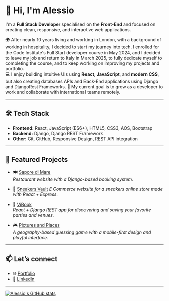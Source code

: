 # 👋 Hi, I'm Alessio

I'm a **Full Stack Developer** specialised on the **Front-End** and focused on creating clean, responsive, and interactive web applications.

🌍 After nearly 10 years living and working in London, with a background of working in hospitality, I decided to start my journey into tech. I enrolled for the Code Institute's Full Start developer course in May 2024, and I decided to leave my job and return to Italy in March 2025, to fully dedicate myself to completing the course, and to keep working on improving my projects and portfolio.  
💻 I enjoy building intuitive UIs using **React**, **JavaScript**, and **modern CSS**, but also creating databases APIs and Back-End applications using Django and DjangoRest Frameworks. 
🎯 My current goal is to grow as a developer to work and collaborate with international teams remotely.

---

## 🛠 Tech Stack

- **Frontend:** React, JavaScript (ES6+), HTML5, CSS3, AOS, Bootstrap
- **Backend:** Django, Django REST Framework
- **Other:** Git, GitHub, Responsive Design, REST API integration

---

## 📌 Featured Projects

- 🍽️ [Sapore di Mare](https://sapore-di-mare-0503ed908911.herokuapp.com/)  
  *Restaurant website with a Django-based booking system.*

- 👟 [Sneakers Vault](https://sneakers-vault-jet.vercel.app)
  *E Commerce website for a sneakers online store made with React + Express.*

- 🪩 [ViBook](https://vibook-557c0bb75197.herokuapp.com/)  
  *React + Django REST app for discovering and saving your favorite parties and venues.*

- 🎮 [Pictures and Places](https://alelodato.github.io/Pictures-and-Places/)  
  *A geography-based guessing game with a mobile-first design and playful interface.*

---

## 📫 Let’s connect

- 🌐 [Portfolio](https://www.alessiolodato.dev/)
- 💼 [LinkedIn](http://linkedin.com/in/alessio-lodato-0541411b8)

---
[![Alessio's GitHub stats](https://github-readme-stats.vercel.app/api?username=alelodato)](https://github.com/alelodato-readme-stats)

